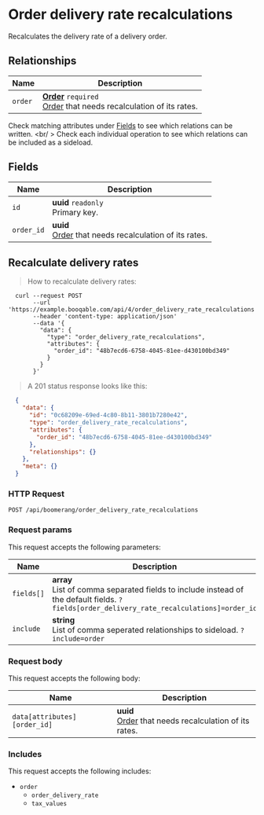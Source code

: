 # Order delivery rate recalculations

Recalculates the delivery rate of a delivery order.

## Relationships
Name | Description
-- | --
`order` | **[Order](#orders)** `required`<br>[Order](#orders) that needs recalculation of its rates. 


Check matching attributes under [Fields](#order-delivery-rate-recalculations-fields) to see which relations can be written.
<br/ >
Check each individual operation to see which relations can be included as a sideload.
## Fields

 Name | Description
-- | --
`id` | **uuid** `readonly`<br>Primary key.
`order_id` | **uuid** <br>[Order](#orders) that needs recalculation of its rates. 


## Recalculate delivery rates


> How to recalculate delivery rates:

```shell
  curl --request POST
       --url 'https://example.booqable.com/api/4/order_delivery_rate_recalculations'
       --header 'content-type: application/json'
       --data '{
         "data": {
           "type": "order_delivery_rate_recalculations",
           "attributes": {
             "order_id": "48b7ecd6-6758-4045-81ee-d430100bd349"
           }
         }
       }'
```

> A 201 status response looks like this:

```json
  {
    "data": {
      "id": "0c68209e-69ed-4c80-8b11-3801b7280e42",
      "type": "order_delivery_rate_recalculations",
      "attributes": {
        "order_id": "48b7ecd6-6758-4045-81ee-d430100bd349"
      },
      "relationships": {}
    },
    "meta": {}
  }
```

### HTTP Request

`POST /api/boomerang/order_delivery_rate_recalculations`

### Request params

This request accepts the following parameters:

Name | Description
-- | --
`fields[]` | **array** <br>List of comma separated fields to include instead of the default fields. `?fields[order_delivery_rate_recalculations]=order_id`
`include` | **string** <br>List of comma seperated relationships to sideload. `?include=order`


### Request body

This request accepts the following body:

Name | Description
-- | --
`data[attributes][order_id]` | **uuid** <br>[Order](#orders) that needs recalculation of its rates. 


### Includes

This request accepts the following includes:

<ul>
  <li>
    <code>order</code>
    <ul>
      <li><code>order_delivery_rate</code></li>
      <li><code>tax_values</code></li>
    </ul>
  </li>
</ul>

